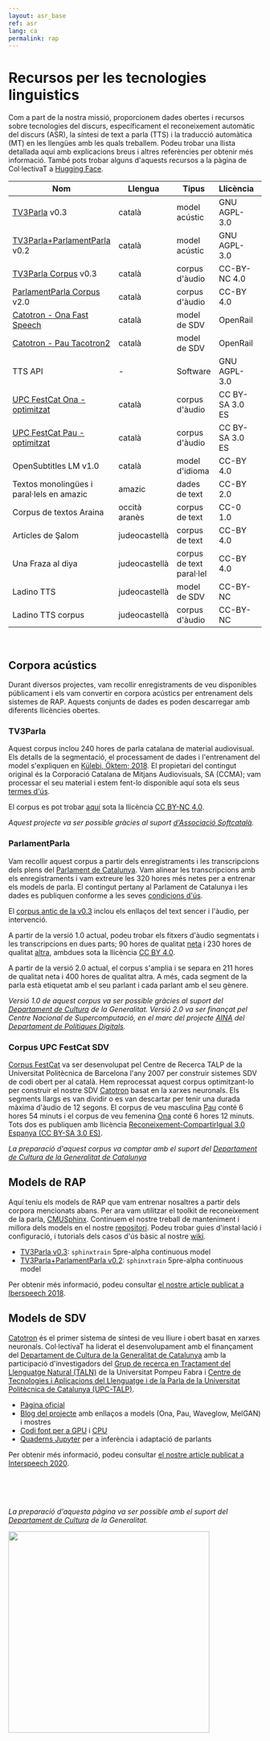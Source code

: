 ```yaml
---
layout: asr_base
ref: asr
lang: ca
permalink: rap
---
```

<style>
table {
    width:100%;
}
</style>

# Recursos per les tecnologies linguistics

Com a part de la nostra missió, proporcionem dades obertes i recursos sobre tecnologies del discurs, específicament el reconeixement automàtic del discurs (ASR), la síntesi de text a parla (TTS) i la traducció automàtica (MT) en les llengües amb les quals treballem. Podeu trobar una llista detallada aquí amb explicacions breus i altres referències per obtenir més informació. També pots trobar alguns d'aquests recursos a la pàgina de Col·lectivaT a [Hugging Face](HF).

| Nom                                     | Llengua | Tipus          | Llicència     | Descarregar    |
|---------------------------------------- | ------- | -----------    | --------      | -----------    |
| [TV3Parla][2]                      v0.3 | català  | model acústic  | GNU AGPL-3.0  | [enllaç][M0.3] |
| [TV3Parla+ParlamentParla][2]       v0.2 | català  | model acústic  | GNU AGPL-3.0  | [enllaç][M0.4] |
| [TV3Parla Corpus][4]               v0.3 | català  | corpus d'àudio | CC-BY-NC 4.0  | [enllaç][Ctv3] |
| [ParlamentParla Corpus][3]         v2.0 | català  | corpus d'àudio |  CC-BY 4.0    | [enllaç][Cp2.0]|
| [Catotron - Ona Fast Speech][6]         | català  | model de SDV   | OpenRail     | [link][TTSOnaModel] |
| [Catotron - Pau Tacotron2][6]           | català  | model de SDV   | OpenRail     | [link][TTSPauModel] |
| TTS API                                 | -       | Software      | GNU AGPL-3.0     | [link][TTSAPI] |
| [UPC FestCat Ona - optimitzat][5]       | català  | corpus d'àudio |  CC BY-SA 3.0 ES   | [enllaç][TTSOna]|
| [UPC FestCat Pau - optimitzat][5]       | català  | corpus d'àudio |  CC BY-SA 3.0 ES   | [enllaç][TTSPau]|
| OpenSubtitles LM                   v1.0 | català  | model d'idioma |  CC-BY 4.0    | [enllaç][LMos] |
| Textos monolingües i paral·lels en amazic | amazic  | dades de text |  CC-BY 2.0    | [enllaç](amazic) |
| Corpus de textos Araina | occità aranès  | corpus de text |  CC-0 1.0    | [enllaç](araina) |
| Articles de Şalom | judeocastellà  | corpus de text |  CC-BY 4.0    | [enllaç](salom) |
| Una Fraza al diya | judeocastellà  | corpus de text paral·lel |  CC-BY 4.0    | [enllaç](fraza) |
| Ladino TTS | judeocastellà | model de SDV | CC-BY-NC | [link][karen] |
| Ladino TTS corpus | judeocastellà | corpus d'àudio | CC-BY-NC | [link][karen] |


<br/>

## Corpora acústics

Durant diversos projectes, vam recollir enregistraments de veu disponibles públicament i els vam convertir en corpora acústics per entrenament dels sistemes de RAP. Aquests conjunts de dades es poden descarregar amb diferents llicències obertes.

### TV3Parla

  Aquest corpus inclou 240 hores de parla catalana de material audiovisual. Els detalls de la segmentació, el processament de dades i l'entrenament del model s'expliquen en [Külebi, Öktem; 2018](https://www.isca-speech.org/archive/iberspeech_2018/kulebi18_iberspeech.html). El propietari del contingut original és la Corporació Catalana de Mitjans Audiovisuals, SA (CCMA); vam processar el seu material i estem fent-lo disponible aquí sota els seus [termes d'ús](http://www.ccma.cat/avis-legal/condicions-utilitzacio-del-portal/).

  El corpus es pot trobar [aquí][Ctv3] sota la llicència [CC BY-NC 4.0][ccbync].  

  *Aquest projecte va ser possible gràcies al suport [d'Associació Softcatalà](https://www.softcatala.org/).*


### ParlamentParla

Vam recollir aquest corpus a partir dels enregistraments i les transcripcions dels plens del [Parlament de Catalunya](https://www.parlament.cat/). Vam alinear les transcripcions amb els enregistraments i vam extreure les 320 hores més netes per a entrenar els models de parla. El contingut pertany al Parlament de Catalunya i les dades es publiquen conforme a les seves [condicions d'ús](https://www.parlament.cat/pcat/serveis-parlament/avis-legal/).

El [corpus antic de la v0.3][Cp0.3] inclou els enllaços del text sencer i l'àudio, per intervenció. 

A partir de la versió 1.0 actual, podeu trobar els fitxers d'àudio segmentats i les transcripcions en dues parts; 90 hores de qualitat [neta][CpC] i 230 hores de qualitat [altra][CpO], ambdues sota la llicència [CC BY 4.0][ccbync].

A partir de la versió 2.0 actual, el corpus s'amplia i se separa en 211 hores de qualitat neta i 400 hores de qualitat altra. A més, cada segment de la parla està etiquetat amb el seu parlant i cada parlant amb el seu gènere.

*Versió 1.0 de aquest corpus va ser possible gràcies al suport del [Departament de Cultura](http://cultura.gencat.cat/) de la Generalitat. Versió 2.0 va ser finançat pel Centre Nacional de Supercomputació, en el marc del projecte [AINA](http://aina.gencat.cat/) del [Departament de Polítiques Digitals](https://politiquesdigitals.gencat.cat/).*

### Corpus UPC FestCat SDV

[Corpus FestCat](http://festcat.talp.cat/en/) va ser desenvolupat pel Centre de Recerca TALP de la Universitat Politècnica de Barcelona l'any 2007 per construir sistemes SDV de codi obert per al català. Hem reprocessat aquest corpus optimitzant-lo per construir el nostre SDV [Catotron][catotron] basat en la xarxes neuronals. Els segments llargs es van dividir o es van descartar per tenir una durada màxima d'àudio de 12 segons. El corpus de veu masculina [Pau][TTSPau] conté 6 hores 54 minuts i el corpus de veu femenina [Ona][TTSOna] conté 6 hores 12 minuts. Tots dos es publiquen amb llicència [Reconeixement-CompartirIgual 3.0 Espanya (CC BY-SA 3.0 ES)][ccsaes].

*La preparació d'aquest corpus va comptar amb el suport del [Departament de Cultura de la Generalitat de Catalunya](http://cultura.gencat.cat/)*

## Models de RAP

Aquí teniu els models de RAP que vam entrenar nosaltres a partir dels corpora mencionats abans. Per ara vam utilitzar el toolkit de reconeixement de la parla, [CMUSphinx](https://cmusphinx.github.io/). Continuem el nostre treball de manteniment i millora dels models en el nostre [repositori](https://github.com/collectivat/cmusphinx-models). Podeu trobar guies d'instal·lació i configuració, i tutorials dels casos d'ús bàsic al nostre [wiki][wiki].

* [TV3Parla v0.3][M0.3]: `sphinxtrain` 5pre-alpha continuous model
* [TV3Parla+ParlamentParla v0.2][M0.4]: `sphinxtrain` 5pre-alpha continuous model

Per obtenir més informació, podeu consultar [el nostre article publicat a Iberspeech 2018][iberspeech18].

 
## Models de SDV

[Catotron][catotron] és el primer sistema de síntesi de veu lliure i obert basat en xarxes neuronals. Col·lectivaT ha liderat el desenvolupament amb el finançament del [Departament de Cultura de la Generalitat de Catalunya](http://cultura.gencat.cat/) amb la participació d'investigadors del [Grup de recerca en Tractament del Llenguatge Natural (TALN)][taln] de la Universitat Pompeu Fabra i [Centre de Tecnologies i Aplicacions del Llenguatge i de la Parla de la Universitat Politècnica de Catalunya (UPC-TALP)][talp].

- [Pàgina oficial][catotron]
- [Blog del projecte](/blog/2019-12-05-speech-synthesis-dl/) amb enllaços a models (Ona, Pau, Waveglow, MelGAN) i mostres
- [Codi font per a GPU](http://github.com/CollectivaT-dev/catotron) i [CPU](http://github.com/CollectivaT-dev/catotron-cpu)
- [Quaderns Jupyter](http://github.com/CollectivaT-dev/TallersParla) per a inferència i adaptació de parlants

Per obtenir més informació, podeu consultar [el nostre article publicat a Interspeech 2020][interspeech2020].


<br/>  
<br/> 
<br/>

*La preparació d'aquesta pàgina va ser possible amb el suport del [Departament de Cultura](http://cultura.gencat.cat/) de la Generalitat.*

<img src="/img/logo_generalitat.png" width="400"/>

[HF]: https://huggingface.co/collectivat
[amazic]: https://huggingface.co/datasets/collectivat/amazic
[araina]: https://huggingface.co/datasets/collectivat/araina-text-corpus
[karen]: https://data.sefarad.com.tr/dataset/tts-training-dataset
[salom]: https://huggingface.co/datasets/collectivat/salom-ladino-articles
[fraza]: https://huggingface.co/datasets/collectivat/una-fraza-al-diya
[wiki]: https://github.com/collectivat/cmusphinx-models/wiki
[catotron]: http://catotron.cat/
[interspeech2020]: https://www.isca-speech.org/archive/interspeech_2020/kulebi20_interspeech.html
[iberspeech18]: https://www.isca-archive.org/iberspeech_2018/kulebi18_iberspeech.html
[taln]: https://www.upf.edu/web/taln
[talp]: https://www.talp.upc.edu/
[ccby]: https://creativecommons.org/licenses/by/4.0/
[ccbync]: https://creativecommons.org/licenses/by-nc/4.0/
[ccsaes]: https://creativecommons.org/licenses/by-sa/3.0/
[gapgl]: https://www.gnu.org/licenses/agpl-3.0.html
[Ctv3]: https://huggingface.co/datasets/collectivat/tv3_parla
[CpC]: https://p8b0.c14.e2-4.dev/dataset-share-fr/parlament_v1.0_clean.tar.gz
[CpO]: https://p8b0.c14.e2-4.dev/dataset-share-fr/parlament_v1.0_other.tar.gz
[Cp0.3]: https://p8b0.c14.e2-4.dev/dataset-share-fr/parlament_0.2.tar.gz
[Cp2.0]: https://zenodo.org/record/5541827
[M0.3]: https://p8b0.c14.e2-4.dev/dataset-share-fr/ca-es-models-v0.3.0.zip
[M0.4]: https://p8b0.c14.e2-4.dev/dataset-share-fr/ca-es-models-v0.4.0.zip
[LMos]: https://p8b0.c14.e2-4.dev/dataset-share-fr/lm_ca_collectivat.zip
[TTSOna]: https://p8b0.c14.e2-4.dev/dataset-share-fr/upc_ona_data.tar.gz
[TTSPau]: https://p8b0.c14.e2-4.dev/dataset-share-fr/upc_pau_data.tar.gz
[TTSOnaModel]: https://g4e5.c13.e2-2.dev/dataset-share/catotron-ona-fast-speech-v0.2.zip
[TTSPauModel]: https://p8b0.c14.e2-4.dev/dataset-share-fr/upc_pau_tacotron2.pt
[TTSAPI]: https://github.com/CollectivaT-dev/TTS-API
[1]: #corpora-acústics
[2]: #models-de-rap
[3]: #parlamentparla
[4]: #tv3parla
[5]: #corpus-upc-festcat-sdv
[6]: #models-de-sdv
